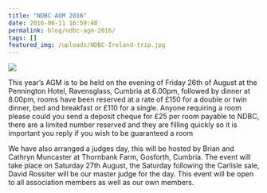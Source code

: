 ```yaml
---
title: "NDBC AGM 2016"
date: 2016-06-11 16:59:48
permalink: blog/ndbc-agm-2016/
tags: []
featured_img: /uploads/NDBC-Ireland-trip.jpg
---
```


![](/uploads/NDBC-Ireland-trip.jpg)

This year’s AGM is to be held on the evening of Friday 26th of August at the Pennington Hotel, Ravensglass, Cumbria at 6.00pm, followed by dinner at 8.00pm, rooms have been reserved at a rate of £150 for a double or twin dinner, bed and breakfast or £110 for a single. Anyone requiring a room please could you send a deposit cheque for £25 per room payable to NDBC, there are a limited number reserved and they are filling quickly so it is important you reply if you wish to be guaranteed a room

We have also arranged a judges day, this will be hosted by Brian and Cathryn Muncaster at Thornbank Farm, Gosforth, Cumbria. The event will take place on Saturday 27th August, the Saturday following the Carlisle sale, David Rossiter will be our master judge for the day. This event will be open to all association members as well as our own members.

